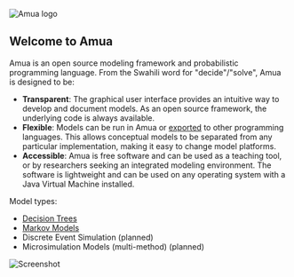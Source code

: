 ![Amua logo](https://github.com/zward/amua/blob/gh-pages/images/logo_48.png)
## Welcome to Amua 

Amua is an open source modeling framework and probabilistic programming language.  From the Swahili word for "decide"/"solve", Amua is designed to be:
* **Transparent**: The graphical user interface provides an intuitive way to develop and document models.  As an open source framework, the underlying code is always available.
* **Flexible**: Models can be run in Amua or [exported](https://github.com/zward/Amua/wiki/Export) to other programming languages.  This allows conceptual models to be separated from any particular implementation, making it easy to change model platforms.
* **Accessible**:  Amua is free software and can be used as a teaching tool, or by researchers seeking an integrated modeling environment.  The software is lightweight and can be used on any operating system with a Java Virtual Machine installed.

Model types:
* [Decision Trees](https://github.com/zward/Amua/wiki/Decision-Trees)
* [Markov Models](https://github.com/zward/Amua/wiki/Markov-Models)
* Discrete Event Simulation (planned)
* Microsimulation Models (multi-method) (planned)

![Screenshot](https://github.com/zward/amua/blob/gh-pages/images/screenMarkov.png)
